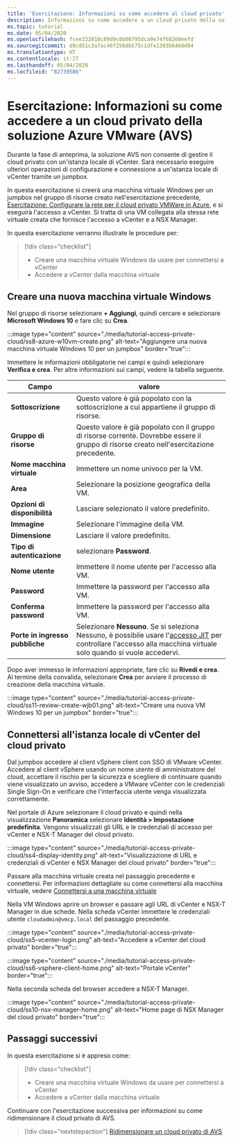 ```yaml
---
title: 'Esercitazione: Informazioni su come accedere al cloud privato'
description: Informazioni su come accedere a un cloud privato della soluzione Azure VMware (AVS)
ms.topic: tutorial
ms.date: 05/04/2020
ms.openlocfilehash: fcee332818c89d9c8b00795dca9e74f68260eefd
ms.sourcegitcommit: d9cd51c3a7ac46f256db575c1dfe1303b6460d04
ms.translationtype: HT
ms.contentlocale: it-IT
ms.lasthandoff: 05/04/2020
ms.locfileid: "82739586"
---
```

# <a name="tutorial-learn-how-to-access-an-azure-vmware-solution-avs-private-cloud"></a>Esercitazione: Informazioni su come accedere a un cloud privato della soluzione Azure VMware (AVS)

Durante la fase di anteprima, la soluzione AVS non consente di gestire il cloud privato con un'istanza locale di vCenter. Sarà necessario eseguire ulteriori operazioni di configurazione e connessione a un'istanza locale di vCenter tramite un jumpbox. 

In questa esercitazione si creerà una macchina virtuale Windows per un jumpbox nel gruppo di risorse creato nell'esercitazione precedente, [Esercitazione: Configurare la rete per il cloud privato VMWare in Azure](tutorial-configure-networking.md), e si eseguirà l'accesso a vCenter. Si tratta di una VM collegata alla stessa rete virtuale creata che fornisce l'accesso a vCenter e a NSX Manager. 

In questa esercitazione verranno illustrate le procedure per:

> [!div class="checklist"]
> * Creare una macchina virtuale Windows da usare per connettersi a vCenter
> * Accedere a vCenter dalla macchina virtuale

## <a name="create-a-new-windows-virtual-machine"></a>Creare una nuova macchina virtuale Windows

Nel gruppo di risorse selezionare **+ Aggiungi**, quindi cercare e selezionare **Microsoft Windows 10** e fare clic su **Crea**.

:::image type="content" source="./media/tutorial-access-private-cloud/ss8-azure-w10vm-create.png" alt-text="Aggiungere una nuova macchina virtuale Windows 10 per un jumpbox" border="true":::

Immettere le informazioni obbligatorie nei campi e quindi selezionare **Verifica e crea**. Per altre informazioni sui campi, vedere la tabella seguente.

| Campo | valore |
| --- | --- |
| **Sottoscrizione** | Questo valore è già popolato con la sottoscrizione a cui appartiene il gruppo di risorse. |
| **Gruppo di risorse** | Questo valore è già popolato con il gruppo di risorse corrente. Dovrebbe essere il gruppo di risorse creato nell'esercitazione precedente. |
| **Nome macchina virtuale** | Immettere un nome univoco per la VM. |
| **Area** | Selezionare la posizione geografica della VM. |
| **Opzioni di disponibilità** | Lasciare selezionato il valore predefinito. |
| **Immagine** | Selezionare l'immagine della VM. |
| **Dimensione** | Lasciare il valore predefinito. |
| **Tipo di autenticazione**  | selezionare **Password**. |
| **Nome utente** | Immettere il nome utente per l'accesso alla VM. |
| **Password** | Immettere la password per l'accesso alla VM. |
| **Conferma password** | Immettere la password per l'accesso alla VM. |
| **Porte in ingresso pubbliche** | Selezionare **Nessuno**. Se si seleziona Nessuno, è possibile usare l'[accesso JIT](../security-center/security-center-just-in-time.md#configure-jit-access-from-an-azure-vms-page-) per controllare l'accesso alla macchina virtuale solo quando si vuole accedervi.  |

Dopo aver immesso le informazioni appropriate, fare clic su **Rivedi e crea**. Al termine della convalida, selezionare **Crea** per avviare il processo di creazione della macchina virtuale.

:::image type="content" source="./media/tutorial-access-private-cloud/ss11-review-create-wjb01.png" alt-text="Creare una nuova VM Windows 10 per un jumpbox" border="true":::

## <a name="connect-to-the-local-vcenter-of-your-private-cloud"></a>Connettersi all'istanza locale di vCenter del cloud privato

Dal jumpbox accedere al client vSphere client con SSO di VMware vCenter. Accedere al client vSphere usando un nome utente di amministratore del cloud, accettare il rischio per la sicurezza e scegliere di continuare quando viene visualizzato un avviso, accedere a VMware vCenter con le credenziali Single Sign-On e verificare che l'interfaccia utente venga visualizzata correttamente.

Nel portale di Azure selezionare il cloud privato e quindi nella visualizzazione **Panoramica** selezionare **Identità > Impostazione predefinita**. Vengono visualizzati gli URL e le credenziali di accesso per vCenter e NSX-T Manager del cloud privato.

:::image type="content" source="./media/tutorial-access-private-cloud/ss4-display-identity.png" alt-text="Visualizzazione di URL e credenziali di vCenter e NSX Manager del cloud privato" border="true":::

Passare alla macchina virtuale creata nel passaggio precedente e connettersi. Per informazioni dettagliate su come connettersi alla macchina virtuale, vedere [Connettersi a una macchina virtuale](../virtual-machines/windows/connect-logon.md#connect-to-the-virtual-machine)

Nella VM Windows aprire un browser e passare agli URL di vCenter e NSX-T Manager in due schede. Nella scheda vCenter immettere le credenziali utente `cloudadmin@vmcp.local` del passaggio precedente.

:::image type="content" source="./media/tutorial-access-private-cloud/ss5-vcenter-login.png" alt-text="Accedere a vCenter del cloud privato" border="true":::

:::image type="content" source="./media/tutorial-access-private-cloud/ss6-vsphere-client-home.png" alt-text="Portale vCenter" border="true":::

Nella seconda scheda del browser accedere a NSX-T Manager.

:::image type="content" source="./media/tutorial-access-private-cloud/ss10-nsx-manager-home.png" alt-text="Home page di NSX Manager del cloud privato" border="true":::

## <a name="next-steps"></a>Passaggi successivi

In questa esercitazione si è appreso come:

> [!div class="checklist"]
> * Creare una macchina virtuale Windows da usare per connettersi a vCenter
> * Accedere a vCenter dalla macchina virtuale

Continuare con l'esercitazione successiva per informazioni su come ridimensionare il cloud privato di AVS.

> [!div class="nextstepaction"]
> [Ridimensionare un cloud privato di AVS](tutorial-scale-private-cloud.md)